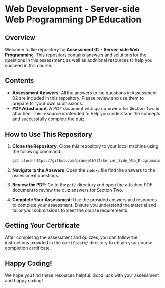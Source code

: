 
# Web Development - Server-side Web Programming DP Education

## Overview

Welcome to the repository for **Assessment 02 - Server-side Web Programming**. This repository contains answers and solutions for the questions in this assessment, as well as additional resources to help you succeed in this course.

## Contents

- **Assessment Answers**: All the answers to the questions in Assessment 02 are included in this repository. Please review and use them to prepare for your own submissions.
- **PDF Attachment**: A PDF document with quiz answers for Section Two is attached. This resource is intended to help you understand the concepts and successfully complete the quiz.


## How to Use This Repository

1. **Clone the Repository**: Clone this repository to your local machine using the following command:
   ```bash
   git clone https://github.com/praneeth724/Server_Side_Web_Programming_DP_Education_Assignment01.git
   ```

2. **Navigate to the Answers**: Open the `index/` file find the answers to the assessment questions.

3. **Review the PDF**: Go to the `pdf/` directory and open the attached PDF document to review the quiz answers for Section Two.

4. **Complete Your Assessment**: Use the provided answers and resources to complete your assessment. Ensure you understand the material and tailor your submissions to meet the course requirements.

## Getting Your Certificate

After completing the assessment and quizzes, you can follow the instructions provided in the `certificate/` directory to obtain your course completion certificate.

## Happy Coding!

We hope you find these resources helpful. Good luck with your assessment and happy coding!

